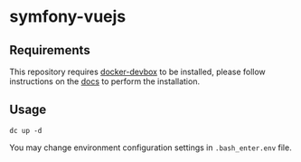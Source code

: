 # symfony-vuejs

## Requirements

This repository requires [docker-devbox](https://github.com/gfi-centre-ouest/docker-devbox) to be installed, please
follow instructions on the [docs](https://github.com/gfi-centre-ouest/docker-devbox) to perform the installation.

## Usage

```
dc up -d
```

You may change environment configuration settings in `.bash_enter.env` file.
